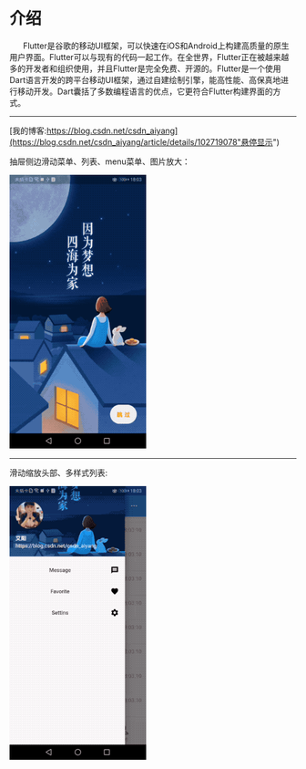 # 介绍

&nbsp;&nbsp; &nbsp;&nbsp;  Flutter是谷歌的移动UI框架，可以快速在iOS和Android上构建高质量的原生用户界面。Flutter可以与现有的代码一起工作。在全世界，Flutter正在被越来越多的开发者和组织使用，并且Flutter是完全免费、开源的。Flutter是一个使用Dart语言开发的跨平台移动UI框架，通过自建绘制引擎，能高性能、高保真地进行移动开发。Dart囊括了多数编程语言的优点，它更符合Flutter构建界面的方式。<br/>

------

[我的博客:https://blog.csdn.net/csdn_aiyang](https://blog.csdn.net/csdn_aiyang/article/details/102719078"悬停显示")  <br/>


抽屉侧边滑动菜单、列表、menu菜单、图片放大： <br/>

![Image](https://github.com/aiyangtianci/flutter_app/blob/master/aiyang_flutter_demo.gif) <br/>

------
滑动缩放头部、多样式列表: <br/>

![Image](https://github.com/aiyangtianci/flutter_app/blob/master/aiyang_flutter_app.gif)
